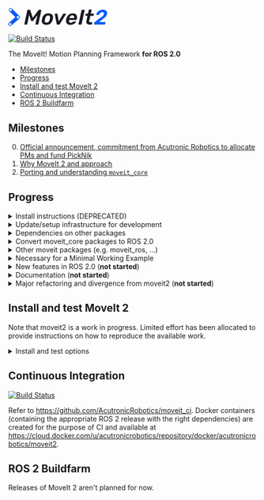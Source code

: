 <img src="https://github.com/AcutronicRobotics/moveit2/raw/master/.logo/official/moveit2_logo-black.png" alt="MoveIt 2 Logo" width="200"/>

[![Build Status](https://travis-ci.org/AcutronicRobotics/moveit2.svg?branch=master)](https://travis-ci.org/AcutronicRobotics/moveit2)

The MoveIt! Motion Planning Framework **for ROS 2.0**

- [Milestones](#milestones)
- [Progress](#progress)
- [Install and test MoveIt 2](#install-and-test-moveit-2)
- [Continuous Integration](#continuous-integration)
- [ROS 2 Buildfarm](#ros-2-buildfarm)

## Milestones

0. [Official announcement, commitment from Acutronic Robotics to allocate PMs and fund PickNik](https://acutronicrobotics.com/news/ros-2-moveit-robotic-motion-planning/)
1. [Why MoveIt 2 and approach](https://acutronicrobotics.com/news/moveit-2-planning-framework-why/)
2. [Porting and understanding `moveit_core`](https://discourse.ros.org/t/the-moveit-2-journey-part-1-porting-and-understanding-moveit-core/8718)

## Progress

<details><summary>Install instructions (DEPRECATED)</summary>

- [x] Install instructions
  - [x] [Ubuntu 18.04](https://acutronicrobotics.com/docs/products/robots/mara/moveit2/install/ubuntu)
  - [x] [OS X 10.14](https://acutronicrobotics.com/docs/products/robots/mara/moveit2/install/osx)

</details>

<details><summary>Update/setup infrastructure for development</summary>

- [x] Upgrade continuous integration for ROS 2.0
  - [x] Simple CI with Travis (Linux and OS X)
  - [x] moveit_ci https://github.com/AcutronicRobotics/moveit_ci/tree/ros2
- [x] Convert all headers and link it to HRIM (contributed by @ibaiape)
- [x] Update/setup infrastructure for development
  - [x] Delete metapackages
  - [x] Upgrade continuous integration for ROS 2.0
  - [x] Refactor/cleanup folder hierarchy
</details>

<details><summary>Dependencies on other packages</summary>

- [x] Dependencies on other packages
  - [x] tf2_kdl https://github.com/ros2/geometry2/pull/90
  - [x] eigen_stl_containers https://github.com/AcutronicRobotics/eigen_stl_containers/tree/ros2
  - [x] geometric_shapes https://github.com/ros-planning/geometric_shapes/pull/96
  - [x] random_numbers https://github.com/ros-planning/random_numbers/pull/12
  - [x] srdfdom (contributed by @anasarrak, @vmayoral and @ahcorde) https://github.com/ros-planning/srdfdom/pull/45
  - [x] urdf_parser_py https://github.com/ros/urdf_parser_py/pull/41
  - [x] Created a ROS 2 version (with package.xml) of urdfdom_headers https://github.com/AcutronicRobotics/urdfdom_headers/tree/ros2
  - [x] octomap https://github.com/AcutronicRobotics/octomap
    - [x]  octomap
    - [ ]  octovis
    - [ ]  dynamicEDT3D
</details>

<details><summary>Convert moveit_core packages to ROS 2.0</summary>

- [x] Convert moveit_core packages to ROS 2.0
  - [x] version
  - [x] macros
  - [x] backtrace
  - [x] exceptions
  - [x] profiler
  - [x] logging
  - [x] background_processing
  - [x] kinematics_base
  - [x] controller_manager
  - [x] sensor_manager
  - [x] robot_model
  - [x] transforms
  - [x] robot_state
  - [x] robot_trajectory
  - [x] collision_detection
  - [x] collision_detection_fcl
  - [x] kinematic_constraints
  - [x] planning_scene
  - [x] constraint_samplers
  - [x] planning_interface
  - [x] planning_request_adapter
  - [x] trajectory_processing
  - [x] distance_field
  - [x] collision_distance_field
  - [x] kinematics_metrics
  - [x] dynamics_solver
  - [x] utils
</details>

<details><summary>Other moveit packages (e.g. moveit_ros, ...)</summary>

- [ ] moveit_ros
    - [x] moveit_ros_planning_interface (*dummy interface for now*)
        - [ ] py_bindings_tools
        - [ ] common_planning_interface_objects
        - [ ] planning_scene_interface
        - [ ] move_group_interface
        - [ ] robot_interface
        - [ ] test
    - [ ] move_group
    - [ ] planning
        - [x] collision_plugin_loader https://github.com/ros-planning/moveit2/pull/69
        - [x] rdf_loader https://github.com/ros-planning/moveit2/pull/71
        - [x] kinematics_plugin_loader https://github.com/ros-planning/moveit2/pull/74
    - [x] moveit_ros_perception
        - [x] occupancy_map_monitor
        - [ ] lazy_free_space_updater
        - [ ] point_containment_filter
        - [ ] pointcloud_octomap_updater
        - [ ] mesh_filter
        - [ ] depth_image_octomap_updater
        - [ ] semantic_world
    - [ ] moveit_ros_manipulation
      - [ ] move_group_pick_place_capability

</details>

<details><summary>Necessary for a Minimal Working Example</summary>

- [ ] Necessary for a Minimal Working Example (This list can vary, they are the initial includes for the *planning_interface/move_group_interface* that is what we need for a **plan** and **execute**)
  - [x] moveit_ros_perception
    - [x] occupancy_map_monitor
  - [ ] move_group
    - [ ] capability_names
      - [x] query_planners_service_capability
      - [x] move_action_capability
      - [ ] execute_trajectory_action_capability
    - [x] move_group_capability
    - [ ] move_group_context
  - [ ] moveit_ros_planning
    - [x] rdf_loader
    - [x] collision_plugin_loader
    - [x] kinematics_plugin_loader
    - [x] robot_model_loader
    - [ ] constraint_sampler_manager_loader
    - [x] planning_pipeline
    - [x] planning_scene_monitor
    - [x] trajectory_execution_manager
    - [x] plan_execution
  - [ ] planning_interface
    - [x] common_planning_interface_objects
    - [ ] planning_scene_interface
      - [ ] planning_scene_interface
    - [ ] move_group_interface
  - [ ] moveit_ros_manipulation
    - [ ] move_group_pick_place_capability
      - [ ] capability_names.h
    - [ ] moveit_pick_place_planner
      - [ ] pick_place
  - [ ] moveit_ros_visualization
    - [ ] rviz_plugin_render_tools
    - [ ] planning_scene_rviz_plugin
  - [ ] moveit_planner
    - [ ] ompl
  - [ ] moveit_kinematics
    - [ ] kdl_kinematics_plugin
</details>

<details><summary>New features in ROS 2.0 (<b>not started</b>)</summary>

- [ ] New features in ROS 2.0
  - [ ] Migrate plugin architecture to ROS2 nodelets
</details>

<details><summary>Documentation (<b>not started</b>) </summary>

- [ ] Documentation
  - [ ] Tutorials for MoveIt2
  - [ ] Create tutorial on using ros1/ros2 bridge to support ros1 hardware drivers
  - [ ] Move install instructions to moveit.ros.org
  - [ ] 
</details>

<details><summary>Major refactoring and divergence from moveit2 (<b>not started</b>)</summary>

- [ ] Major refactoring and divergence from moveit2
  - [ ] Run ROS2 C++ and python linters
  - [ ] Delete excesses packages that are left over from rosbuild stacks: moveit_runtime, moveit_plugins, moveit_ros
  - [ ] Rename non-package folders:
    - [ ] rename moveit_planners to planners
    - [ ] rename moveit_plugins to controller_interfaces
  - [ ] Restructure folder layout of moveit repo:
    - [ ] flatten moveit_ros folder to root of repo
    - [ ] rename all moveit_ros folders with moveit_ros prefix
  - [ ] Rename major classes
    - [ ] ControllerManagers become ControllerInterfaces
    - [ ] Rename related packages
  - [ ] Merge repos:
    - [ ] moveit 9.6 MB
    - [ ] moveit_task_constructor
    - [ ] moveit_tutorials  28.6 MB
    - [ ] moveit_msgs
    - [ ] moveit_resources  61 MB
    - [ ] moveit_visual_tools
    - [ ] moveit_advanced?
    - [ ] DELETE: moveit_kinematics_tests
  - [ ] Remove large binaries from moveit repo
  - [ ] Add gitlfs?
</details>

## Install and test MoveIt 2

Note that moveit2 is a work in progress. Limited effort has been allocated to provide instructions on how to reproduce the available work.

<details><summary>Install and test options</summary>

### Using the CI infrastructure
Moveit uses a Docker-based CI infrastructure to run tests and validate commits. Such infrastructure adapted for MoveIt 2 is available at https://github.com/acutronicrobotics/moveit_ci.git. 

Using the CI infrastructure, one can get access to MoveIt 2 current status and test its capabilities

#### Using the CI infrastructure in Ubuntu
**Note:** You need to have docker installed on your system.

```bash
cd ~ && git clone https://github.com/AcutronicRobotics/moveit2
cd ~/moveit2
git clone -q -b ros2 --depth=1 https://github.com/acutronicrobotics/moveit_ci.git .moveit_ci
export MOVEIT_CI_TRAVIS_TIMEOUT=85  # Travis grants us 90 min, but we add a safety margin of 5 min
export ROS_DISTRO=crystal
export ROS_REPO=acutronicrobotics
export UPSTREAM_WORKSPACE=moveit.rosinstall
export TEST_BLACKLIST="moveit_ros_perception tf2_ros"  # mesh_filter_test fails due to broken Mesa OpenGL
export CXXFLAGS="-Wall -Wextra -Wwrite-strings -Wunreachable-code -Wpointer-arith -Wredundant-decls -Wno-unused-parameter -Wno-unused-but-set-parameter -Wno-unused-function"
.moveit_ci/travis.sh
```

#### Using the CI infrastructure in OS X
TODO

### Using a Docker container (**DEPRECATED**)
An attempt to provide an environment whereto build the existing moveit2 repository is available at https://github.com/AcutronicRobotics/moveit2/tree/local-build/.docker/local-build.

```bash
# from https://github.com/AcutronicRobotics/moveit2/tree/local-build/.docker/local-build
# Build it
docker build -t local-build --build-arg=<branch> .
# or docker build -t local-build .

# Run it
docker run -it local-build
# inside of the container, compile the moveit2 code
colcon build --merge-install #Inside of the docker container
```

### From sources (**DEPRECATED**)
- [Ubuntu 18.04](https://acutronicrobotics.com/docs/products/robots/mara/moveit2/install/ubuntu)
- [OS X 10.14](https://acutronicrobotics.com/docs/products/robots/mara/moveit2/install/osx) (**DEPRECATED**)

</details>

## Continuous Integration
[![Build Status](https://travis-ci.org/AcutronicRobotics/moveit2.svg?branch=master)](https://travis-ci.org/AcutronicRobotics/moveit2)

Refer to https://github.com/AcutronicRobotics/moveit_ci. Docker containers (containing the appropriate ROS 2 release with the right dependencies) are created for the purpose of CI and available at https://cloud.docker.com/u/acutronicrobotics/repository/docker/acutronicrobotics/moveit2.

## ROS 2 Buildfarm
Releases of MoveIt 2 aren't planned for now.
